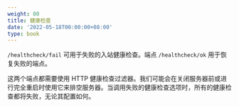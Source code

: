 ```yaml
---
weight: 80
title: 健康检查
date: '2022-05-18T00:00:00+08:00'
type: book
---
```


`/healthcheck/fail` 可用于失败的入站健康检查。端点 `/healthcheck/ok` 用于恢复失败的端点。

这两个端点都需要使用 HTTP 健康检查过滤器。我们可能会在关闭服务器前或进行完全重启时使用它来排空服务器。当调用失败的健康检查选项时，所有的健康检查都将失败，无论其配置如何。